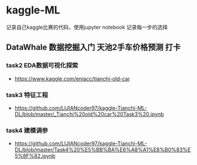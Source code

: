 # kaggle-ML
记录自己kaggle比赛的代码，使用jupyter notebook 记录每一步的选择

## DataWhale 数据挖掘入门 天池2手车价格预测 打卡
### task2 EDA数据可视化探索  
- https://www.kaggle.com/eniacc/tianchi-old-car
### task3 特征工程
- https://github.com/LIJIANcoder97/kaggle-Tianchi-ML-DL/blob/master/_Tianchi%20old%20car%20Task3%20.ipynb
### task4 建模调参
- https://github.com/LIJIANcoder97/kaggle-Tianchi-ML-DL/blob/master/Task4%20%E5%BB%BA%E6%A8%A1%E8%B0%83%E5%8F%82.ipynb
